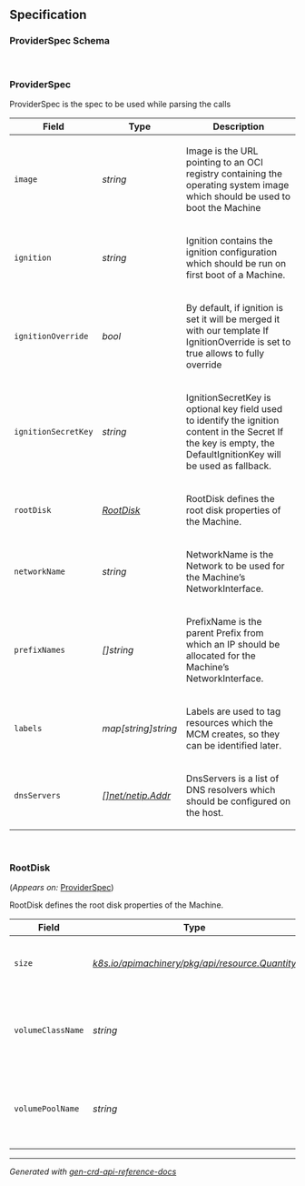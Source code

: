 ## Specification
### ProviderSpec Schema
<br>
<h3 id="settings.gardener.cloud/v1alpha1.ProviderSpec">
<b>ProviderSpec</b>
</h3>
<p>
<p>ProviderSpec is the spec to be used while parsing the calls</p>
</p>
<table>
<thead>
<tr>
<th>Field</th>
<th>Type</th>
<th>Description</th>
</tr>
</thead>
<tbody>
<tr>
<td>
<code>image</code>
</td>
<td>
<em>
string
</em>
</td>
<td>
<p>Image is the URL pointing to an OCI registry containing the operating system image which should be used to boot the Machine</p>
</td>
</tr>
<tr>
<td>
<code>ignition</code>
</td>
<td>
<em>
string
</em>
</td>
<td>
<p>Ignition contains the ignition configuration which should be run on first boot of a Machine.</p>
</td>
</tr>
<tr>
<td>
<code>ignitionOverride</code>
</td>
<td>
<em>
bool
</em>
</td>
<td>
<p>By default, if ignition is set it will be merged it with our template
If IgnitionOverride is set to true allows to fully override</p>
</td>
</tr>
<tr>
<td>
<code>ignitionSecretKey</code>
</td>
<td>
<em>
string
</em>
</td>
<td>
<p>IgnitionSecretKey is optional key field used to identify the ignition content in the Secret
If the key is empty, the DefaultIgnitionKey will be used as fallback.</p>
</td>
</tr>
<tr>
<td>
<code>rootDisk</code>
</td>
<td>
<em>
<a href="#?id=%23settings.gardener.cloud%2fv1alpha1.RootDisk">
RootDisk
</a>
</em>
</td>
<td>
<p>RootDisk defines the root disk properties of the Machine.</p>
</td>
</tr>
<tr>
<td>
<code>networkName</code>
</td>
<td>
<em>
string
</em>
</td>
<td>
<p>NetworkName is the Network to be used for the Machine&rsquo;s NetworkInterface.</p>
</td>
</tr>
<tr>
<td>
<code>prefixNames</code>
</td>
<td>
<em>
[]string
</em>
</td>
<td>
<p>PrefixName is the parent Prefix from which an IP should be allocated for the Machine&rsquo;s NetworkInterface.</p>
</td>
</tr>
<tr>
<td>
<code>labels</code>
</td>
<td>
<em>
map[string]string
</em>
</td>
<td>
<p>Labels are used to tag resources which the MCM creates, so they can be identified later.</p>
</td>
</tr>
<tr>
<td>
<code>dnsServers</code>
</td>
<td>
<em>
<a href="#?id=https%3a%2f%2fpkg.go.dev%2fnet%2fnetip%23Addr">
[]net/netip.Addr
</a>
</em>
</td>
<td>
<p>DnsServers is a list of DNS resolvers which should be configured on the host.</p>
</td>
</tr>
</tbody>
</table>
<br>
<h3 id="settings.gardener.cloud/v1alpha1.RootDisk">
<b>RootDisk</b>
</h3>
<p>
(<em>Appears on:</em>
<a href="#?id=%23settings.gardener.cloud%2fv1alpha1.ProviderSpec">ProviderSpec</a>)
</p>
<p>
<p>RootDisk defines the root disk properties of the Machine.</p>
</p>
<table>
<thead>
<tr>
<th>Field</th>
<th>Type</th>
<th>Description</th>
</tr>
</thead>
<tbody>
<tr>
<td>
<code>size</code>
</td>
<td>
<em>
<a href="#?id=https%3a%2f%2fpkg.go.dev%2fk8s.io%2fapimachinery%2fpkg%2fapi%2fresource%23Quantity">
k8s.io/apimachinery/pkg/api/resource.Quantity
</a>
</em>
</td>
<td>
<p>Size defines the volume size of the root disk.</p>
</td>
</tr>
<tr>
<td>
<code>volumeClassName</code>
</td>
<td>
<em>
string
</em>
</td>
<td>
<p>VolumeClassName defines which volume class to use for the root disk.</p>
</td>
</tr>
<tr>
<td>
<code>volumePoolName</code>
</td>
<td>
<em>
string
</em>
</td>
<td>
<p>VolumePoolName defines on which VolumePool a Volume should be scheduled.</p>
</td>
</tr>
</tbody>
</table>
<hr/>
<p><em>
Generated with <a href="https://github.com/ahmetb/gen-crd-api-reference-docs">gen-crd-api-reference-docs</a>
</em></p>
